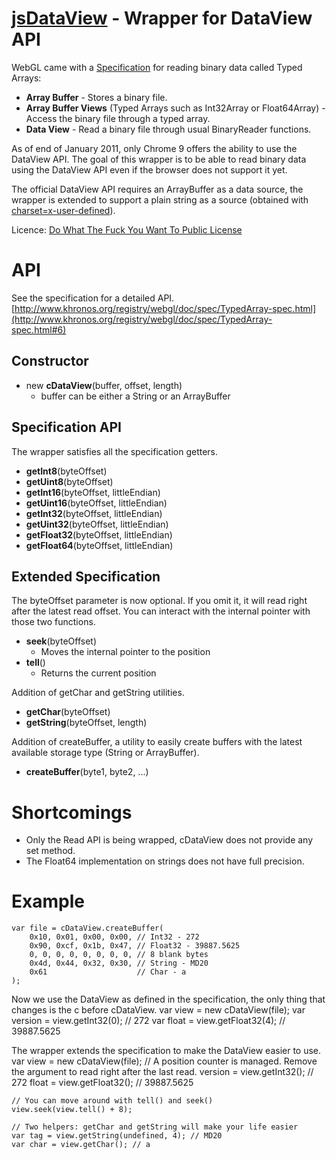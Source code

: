 [jsDataView](http://blog.vjeux.com/) - Wrapper for DataView API
================================

WebGL came with a [Specification](http://www.khronos.org/registry/webgl/doc/spec/TypedArray-spec.html#6) for reading binary data called Typed Arrays:

* **Array Buffer** - Stores a binary file.
* **Array Buffer Views** (Typed Arrays such as Int32Array or Float64Array) - Access the binary file through a typed array.
* **Data View** - Read a binary file through usual BinaryReader functions.

As of end of January 2011, only Chrome 9 offers the ability to use the DataView  API. The goal of this wrapper is to be able to read binary data using the DataView API even if the browser does not support it yet.

The official DataView API requires an ArrayBuffer as a data source, the wrapper is extended to support a plain string as a source (obtained with [charset=x-user-defined](https://developer.mozilla.org/en/using_xmlhttprequest#Receiving_binary_data)). 

Licence: [Do What The Fuck You Want To Public License](http://sam.zoy.org/wtfpl/)

API
===
See the specification for a detailed API. [http://www.khronos.org/registry/webgl/doc/spec/TypedArray-spec.html](http://www.khronos.org/registry/webgl/doc/spec/TypedArray-spec.html#6)

Constructor
-----------------
* new **cDataView**(buffer, offset, length)
    * buffer can be either a String or an ArrayBuffer

Specification API
-------------------------
The wrapper satisfies all the specification getters.

* **getInt8**(byteOffset)
* **getUint8**(byteOffset)
* **getInt16**(byteOffset, littleEndian)
* **getUint16**(byteOffset, littleEndian)
* **getInt32**(byteOffset, littleEndian)
* **getUint32**(byteOffset, littleEndian)
* **getFloat32**(byteOffset, littleEndian)
* **getFloat64**(byteOffset, littleEndian)


Extended Specification
---------------------------------
The byteOffset parameter is now optional. If you omit it, it will read right after the latest read offset. You can interact with the internal pointer with those two functions.

* **seek**(byteOffset)
    * Moves the internal pointer to the position
* **tell**()
    * Returns the current position

Addition of getChar and getString utilities.

* **getChar**(byteOffset)
* **getString**(byteOffset, length)

Addition of createBuffer, a utility to easily create buffers with the latest available storage type (String or ArrayBuffer).

* **createBuffer**(byte1, byte2, ...)

Shortcomings
==========

* Only the Read API is being wrapped, cDataView does not provide any set method.
* The Float64 implementation on strings does not have full precision.

Example
======

	var file = cDataView.createBuffer(
		0x10, 0x01, 0x00, 0x00, // Int32 - 272
		0x90, 0xcf, 0x1b, 0x47, // Float32 - 39887.5625
		0, 0, 0, 0, 0, 0, 0, 0, // 8 blank bytes
		0x4d, 0x44, 0x32, 0x30, // String - MD20
		0x61                    // Char - a
	);

Now we use the DataView as defined in the specification, the only thing that changes is the c before cDataView.
    var view = new cDataView(file);
    var version = view.getInt32(0); // 272
    var float = view.getFloat32(4); // 39887.5625

The wrapper extends the specification to make the DataView easier to use.
    var view = new cDataView(file);
    // A position counter is managed. Remove the argument to read right after the last read.
    version = view.getInt32(); // 272
    float = view.getFloat32(); // 39887.5625

    // You can move around with tell() and seek()
    view.seek(view.tell() + 8);

    // Two helpers: getChar and getString will make your life easier
    var tag = view.getString(undefined, 4); // MD20
    var char = view.getChar(); // a
